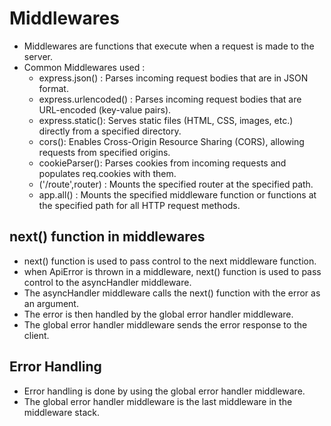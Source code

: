  
# Middlewares

- Middlewares are functions that execute when a request is made to the server.
- Common Middlewares used :
  - express.json() : Parses incoming request bodies that are in JSON format.
  - express.urlencoded() : Parses incoming request bodies that are URL-encoded (key-value pairs).
  -  express.static(): Serves static files (HTML, CSS, images, etc.) directly from a specified directory.
  -  cors(): Enables Cross-Origin Resource Sharing (CORS), allowing requests from specified origins.
  -   cookieParser(): Parses cookies from incoming requests and populates req.cookies with them.
  -   ('/route',router) : Mounts the specified router at the specified path.
  -   app.all() : Mounts the specified middleware function or functions at the specified path for all HTTP request methods.
 
 ## next() function in middlewares

- next() function is used to pass control to the next middleware function.
- when ApiError is thrown in a middleware, next() function is used to pass control to the asyncHandler middleware.
- The asyncHandler middleware calls the next() function with the error as an argument.
- The error is then handled by the global error handler middleware.
- The global error handler middleware sends the error response to the client.
 
 ## Error Handling

- Error handling is done by using the global error handler middleware.
- The global error handler middleware is the last middleware in the middleware stack.

